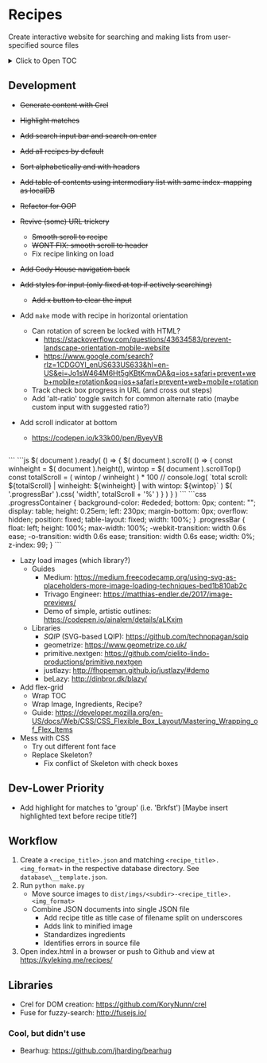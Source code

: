 # Recipes

Create interactive website for searching and making lists from user-specified source files

<details>
    <summary>Click to Open TOC</summary>
<!-- MarkdownTOC autolink="true" markdown_preview="github" -->

- [Development](#development)
- [Dev-Lower Priority](#dev-lower-priority)
- [Workflow](#workflow)
- [Libraries](#libraries)
    - [Cool, but didn't use](#cool-but-didnt-use)

<!-- /MarkdownTOC -->
</details>

## Development

- ~~Generate content with Crel~~
- ~~Highlight matches~~
- ~~Add search input bar and search on enter~~
- ~~Add all recipes by default~~
- ~~Sort alphabetically and with headers~~
- ~~Add table of contents using intermediary list with same index-mapping as localDB~~
- ~~Refactor for OOP~~
- ~~Revive (some) URL trickery~~
    + ~~Smooth scroll to recipe~~
    + ~~WONT FIX: smooth scroll to header~~
    + Fix recipe linking on load
-  ~~Add Cody House navigation back~~
- ~~Add styles for input (only fixed at top if actively searching)~~
    + ~~Add x button to clear the input~~

- Add `make` mode with recipe in horizontal orientation
    + Can rotation of screen be locked with HTML?
        * https://stackoverflow.com/questions/43634583/prevent-landscape-orientation-mobile-website
        * https://www.google.com/search?rlz=1CDGOYI_enUS633US633&hl=en-US&ei=Jo1sW464M6Ht5gKBtKmwDA&q=ios+safari+prevent+web+mobile+rotation&oq=ios+safari+prevent+web+mobile+rotation
    + Track check box progress in URL (and cross out steps)
    + Add 'alt-ratio' toggle switch for common alternate ratio (maybe custom input with suggested ratio?)

- Add scroll indicator at bottom
    + https://codepen.io/k33k00/pen/ByeyVB
    ```html
<div class="progressContainer">
    <div class="progressBar"></div>
</div>
    ```
    ```js
$( document ).ready( () => {
  $( document ).scroll( () => {
    const winheight = $( document ).height(),
      wintop = $( document ).scrollTop()
    const totalScroll = ( wintop / winheight ) * 100
    // console.log( `total scroll: ${totalScroll} | winheight: ${winheight} | with wintop: ${wintop}` )
    $( '.progressBar' ).css( 'width', totalScroll + '%' )
  } )
} )
    ```
    ```css
.progressContainer {
  background-color: #ededed;
  bottom: 0px;
  content: "";
  display: table;
  height: 0.25em;
  left: 230px;
  margin-bottom: 0px;
  overflow: hidden;
  position: fixed;
  table-layout: fixed;
  width: 100%;
}
.progressBar {
  float: left;
  height: 100%;
  max-width: 100%;
  -webkit-transition: width 0.6s ease;
  -o-transition: width 0.6s ease;
  transition: width 0.6s ease;
  width: 0%;
  z-index: 99;
}
    ```

- Lazy load images (which library?)
    + Guides
        * Medium: https://medium.freecodecamp.org/using-svg-as-placeholders-more-image-loading-techniques-bed1b810ab2c
        * Trivago Engineer: https://matthias-endler.de/2017/image-previews/
        * Demo of simple, artistic outlines: https://codepen.io/ainalem/details/aLKxjm
    + Libraries
        * *SQIP* (SVG-based LQIP): https://github.com/technopagan/sqip
        * geometrize: https://www.geometrize.co.uk/
        * primitive.nextgen: https://github.com/cielito-lindo-productions/primitive.nextgen
        * justlazy: http://fhopeman.github.io/justlazy/#demo
        * beLazy: http://dinbror.dk/blazy/
- Add flex-grid
    + Wrap TOC
    + Wrap Image, Ingredients, Recipe?
    + Guide: https://developer.mozilla.org/en-US/docs/Web/CSS/CSS_Flexible_Box_Layout/Mastering_Wrapping_of_Flex_Items
- Mess with CSS
    + Try out different font face
    + Replace Skeleton?
        * Fix conflict of Skeleton with check boxes

## Dev-Lower Priority

- Add highlight for matches to 'group' (i.e. 'Brkfst') [Maybe insert highlighted text before recipe title?]

## Workflow

1. Create a `<recipe_title>.json` and matching `<recipe_title>.<img_format>` in the respective database directory. See `database\__template.json`.
2. Run `python make.py`
    - Move source images to `dist/imgs/<subdir>-<recipe_title>.<img_format>`
    - Combine JSON documents into single JSON file
        + Add recipe title as title case of filename split on underscores
        + Adds link to minified image
        + Standardizes ingredients
        + Identifies errors in source file
3. Open index.html in a browser or push to Github and view at https://kyleking.me/recipes/

## Libraries

- Crel for DOM creation: https://github.com/KoryNunn/crel
- Fuse for fuzzy-search: http://fusejs.io/

### Cool, but didn't use

- Bearhug: https://github.com/jharding/bearhug
